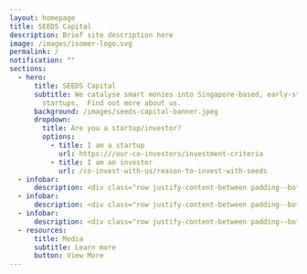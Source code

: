 ```yaml
---
layout: homepage
title: SEEDS Capital
description: Brief site description here
image: /images/isomer-logo.svg
permalink: /
notification: ""
sections:
  - hero:
      title: SEEDS Capital
      subtitle: We catalyse smart monies into Singapore-based, early-stage technology
        startups.  Find out more about us.
      background: /images/seeds-capital-banner.jpeg
      dropdown:
        title: Are you a startup/investor?
        options:
          - title: I am a startup
            url: https:///our-co-investors/investment-criteria
          - title: I am an investor
            url: /co-invest-with-us/reason-to-invest-with-seeds
  - infobar:
      description: <div class="row justify-content-between padding--bottom"><div class="padding"><h1><b>>S$130M</b></h1><p>deployed over 2019 - 2021</p></div><div class="padding"><h1>><b>350</b></h1><p>portfolio companies over 2019 - 2021</p></div><div class="padding"><h1><b>>40</b></h1><p>institutional investors over 2019 - 2021</p></div></div>
  - infobar:
      description: <div class="row justify-content-between padding--bottom"><div class="col force-half has-text-left"><p class="padding--bottom eyebrow is-uppercase">Our CO-INVESTORS</p><h1 class="has-text-secondary padding--bottom"><b>40 investors</b></h1><p>that we partner with</p></div><div class="col force-half padding"><img src="https://d33wubrfki0l68.cloudfront.net/e1b02eb10f23dbeeddcebff77ff546f8df6be30e/451f0/images/coinvestors.png" alt="Image alt text"></div></div>
  - infobar:
      description: <div class="row justify-content-between padding--bottom"><div class="col force-half has-text-left"><p class="padding--bottom eyebrow is-uppercase">Our PORTFOLIO</p><h1 class="has-text-secondary padding--bottom"><b>>350 companies</b></h1><p>we invested in</p></div><div class="col force-half padding"><img src="https://d33wubrfki0l68.cloudfront.net/e1b02eb10f23dbeeddcebff77ff546f8df6be30e/451f0/images/coinvestors.png" alt="Image alt text"></div></div>
  - resources:
      title: Media
      subtitle: Learn more
      button: View More
---
```

